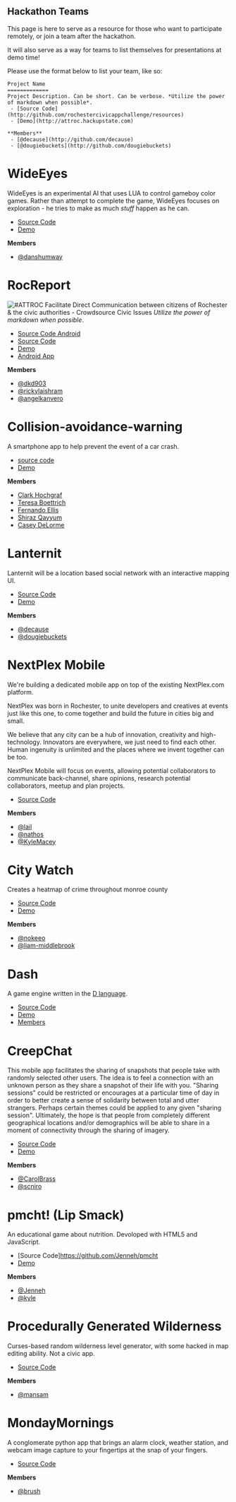 Hackathon Teams
---------------

This page is here to serve as a resource for those who want to participate
remotely, or join a team after the hackathon.

It will also serve as a way for teams to list themselves for presentations at
demo time!

Please use the format below to list your team, like so:


```
Project Name
=============
Project Description. Can be short. Can be verbose. *Utilize the power of markdown when possible*.
 - [Source Code](http://github.com/rochestercivicappchallenge/resources)
 - [Demo](http://attroc.hackupstate.com)

**Members**
 - [@decause](http://github.com/decause)
 - [@dougiebuckets](http://github.com/dougiebuckets)
```

WideEyes
=============
WideEyes is an experimental AI that uses LUA to control gameboy color games.  Rather than attempt to complete the game, WideEyes focuses on exploration - he tries to make as much *stuff* happen as he can.
 - [Source Code](https://github.com/danShumway/WideEyes)
 - [Demo](https://github.com/danShumway/WideEyes)

**Members**
 - [@danshumway](http://github.com/danshumway)

RocReport
=============
![#ATTROC](https://raw2.github.com/rochestercivicappchallenge/resources/master/badges/attroc-gold.png "#ATTROC Gold Badge")
Facilitate Direct Communication between citizens of Rochester & the civic authorities - Crowdsource Civic Issues  *Utilize the power of markdown when possible*.
 - [Source Code Android](https://github.com/rickylaishram/RocReportAndroid)
 - [Source Code](https://github.com/rickylaishram/rocreport)
 - [Demo](http://bit.ly/rocreportrit)
 - [Android App](http://bit.ly/rocreportapk)

**Members**
 - [@dkd903](http://github.com/dkd903)
 - [@rickylaishram](http://github.com/rickylaishram)
 - [@angelkanvero](http://github.com/angelkanvero)

Collision-avoidance-warning
=============================
A smartphone app to help prevent the event of a car crash.
 - [source code](https://github.com/cdelorme/collision-avoidance-warning)
 - [Demo](https://github.com/cdelorme/collision-avoidance-warning)

**Members**
 - [Clark Hochgraf](https://github.com/cghiee)
 - [Teresa Boettrich](https://github.com/yepyepyepyep)
 - [Fernando Ellis](https://github.com/fortnight)
 - [Shiraz Qayyum](https://github.com/shirazqayyum)
 - [Casey DeLorme](https://github.com/cdelormme)

Lanternit
=============
Lanternit will be a location based social network with an interactive mapping UI.
 - [Source Code](https://github.com/amagown/Lanternit)
 - [Demo](https://www.youtube.com/watch?v=0ULIXF4oyyw)

**Members**
 - [@decause](http://github.com/amagown)
 - [@dougiebuckets](http://github.com/dougiebuckets)

NextPlex Mobile
=============
We're building a dedicated mobile app on top of the existing NextPlex.com platform.

NextPlex was born in Rochester, to unite developers and creatives at events just like this one, to come together and build the future in cities big and small.

We believe that any city can be a hub of innovation, creativity and high-technology. Innovators are everywhere, we just need to find each other. Human ingenuity is unlimited and the places where we invent together can be too.

NextPlex Mobile will focus on events, allowing potential collaborators to communicate back-channel, share opinions, research potential collaborators, meetup and plan projects.

 - [Source Code](http://github.com/nextplex)

**Members**
 - [@lail](http://github.com/lail)
 - [@nathos](http://github.com/nathos)
 - [@KyleMacey](http://github.com/KyleMacey)

City Watch
=============
Creates a heatmap of crime throughout monroe county
 - [Source Code](https://github.com/nokeeo/2014RocCivicAppChallange)
 - [Demo](civicapp.gearchicken.com)

**Members**
 - [@nokeeo](http://github.com/nokeeo)
 - [@liam-middlebrook](http://github.com/liam-middlebrook)

Dash
====
A game engine written in the [D language](http://dlang.org/).
 - [Source Code](https://github.com/Circular-Studios/Dash)
 - [Demo](https://github.com/Circular-Studios/Sample-Dash-Game)
 - [Members](https://github.com/orgs/Circular-Studios/members)

CreepChat
=============
This mobile app facilitates the sharing of snapshots that people take with
randomly selected other users. The idea is to feel a connection with an unknown
person as they share a snapshot of their life with you. "Sharing sessions"
could be restricted or encourages at a particular time of day in order to
better create a sense of solidarity between total and utter strangers. Perhaps
certain themes could be applied to any given "sharing session". Ultimately, the
hope is that people from completely different geographical locations and/or
demographics will be able to share in a moment of connectivity through the
sharing of imagery.

 - [Source Code](https://github.com/scniro/SharePackage.Objects)
 - [Demo](http://attrocweb.azurewebsites.net/#/)

**Members**
 - [@CarolBrass](http://github.com/CarolBrass)
 - [@scniro](http://github.com/scniro)

pmcht! (Lip Smack)
=============
An educational game about nutrition. Devoloped with HTML5 and JavaScript.
 - [Source Code]https://github.com/Jenneh/pmcht
 - [Demo](https://docs.google.com/presentation/d/1IqwmX1SWWmqPzBhu35yt6Gdx7QnOfCXm4wYUB8Q8u94/edit?usp=sharing)

**Members**
- [@Jenneh](https://github.com/Jenneh)
- [@kyle](https://github.com/CallidusAsinus)

Procedurally Generated Wilderness
=============
Curses-based random wilderness level generator, with some hacked in
map editing ability. Not a civic app.

 - [Source Code](http://github.com/mansam/wilderness)

**Members**
 - [@mansam](http://github.com/mansam)


MondayMornings
==============
A conglomerate python app that brings an alarm clock, weather station, and
webcam image capture to your fingertips at the snap of your fingers.

 - [Source Code](https://github.com/ramstush/MondayMornings)

**Members**
 - [@brush](https://github.com/ramstush/)

